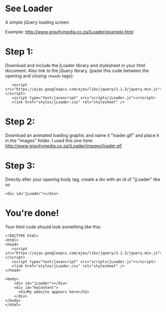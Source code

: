 # See Loader
A simple jQuery loading screen

Example: http://www.gravitymedia.co.za/jLoader/example.html

# Step 1:

Download and include the jLoader library and stylesheet in your html document. Also link to the jQuery library. (paste this code between the opening and closing ```<head>``` tags):
```
   <script src="https://ajax.googleapis.com/ajax/libs/jquery/2.1.3/jquery.min.js"></script>
   <script type="text/javascript" src="scripts/jLoader.js"></script>
   <link href="styles/jLoader.css" rel="stylesheet" />
```
# Step 2:

Download an animated loading graphic and name it "loader.gif" and place it in the "images" folder. I used this one here: http://www.gravitymedia.co.za/jLoader/images/loader.gif

# Step 3:

Directly after your opening body tag, create a div with an id of "jLoader" like so
```
<div id="jLoader"></div>
```

# You're done!
Your html code should look something like this:
```
<!DOCTYPE html>
<html>
<head>
   <script src="https://ajax.googleapis.com/ajax/libs/jquery/2.1.3/jquery.min.js"></script>
   <script type="text/javascript" src="scripts/jLoader.js"></script>
   <link href="styles/jLoader.css" rel="stylesheet" />
</head>

<body>
    <div id="jLoader"></div>
    <div id="myContent">
      <h1>My website appears here</h1>
    </div>
</body>
</html>
```
